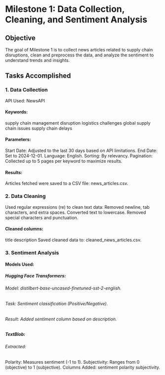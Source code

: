 # Milestone 1: Data Collection, Cleaning, and Sentiment Analysis
## Objective
The goal of Milestone 1 is to collect news articles related to supply chain disruptions, clean and preprocess the data, and analyze the sentiment to understand trends and insights.

## Tasks Accomplished
### 1. Data Collection
API Used: NewsAPI
#### Keywords:
supply chain management disruption
logistics challenges
global supply chain issues
supply chain delays
#### Parameters:
Start Date: Adjusted to the last 30 days based on API limitations.
End Date: Set to 2024-12-01.
Language: English.
Sorting: By relevancy.
Pagination: Collected up to 5 pages per keyword to maximize results.
#### Results:
Articles fetched were saved to a CSV file: news_articles.csv.
### 2. Data Cleaning
Used regular expressions (re) to clean text data:
Removed newline, tab characters, and extra spaces.
Converted text to lowercase.
Removed special characters and punctuation.
#### Cleaned columns:
title
description
Saved cleaned data to: cleaned_news_articles.csv.
### 3. Sentiment Analysis
#### Models Used:
##### Hugging Face Transformers:

###### Model: distilbert-base-uncased-finetuned-sst-2-english.
###### Task: Sentiment classification (Positive/Negative).
###### Result: Added sentiment column based on description.
##### TextBlob:

###### Extracted:
Polarity: Measures sentiment (-1 to 1).
Subjectivity: Ranges from 0 (objective) to 1 (subjective).
Columns Added:
sentiment
polarity
subjectivity.
